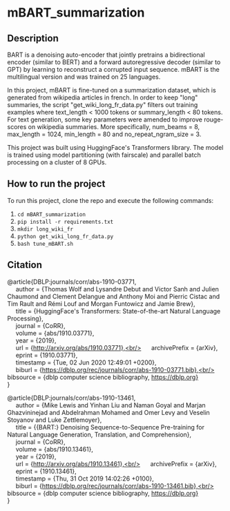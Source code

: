# mBART_summarization

## Description

BART is a denoising auto-encoder that jointly pretrains a bidirectional encoder (similar to BERT) and a forward autoregressive decoder (similar to GPT) by learning to reconstruct a corrupted input sequence. mBART is the multilingual version and was trained on 25 languages.

In this project, mBART is fine-tuned on a summarization dataset, which is generated from wikipedia articles in french. In order to keep "long" summaries, the script "get_wiki_long_fr_data.py" filters out training examples where text_length < 1000 tokens or summary_length < 80 tokens. For text generation, some key parameters were amended to improve rouge-scores on wikipedia summaries. More specifically, num_beams = 8, max_length = 1024, min_length = 80 and no_repeat_ngram_size = 3.

This project was built using HuggingFace's Transformers library. The model is trained using model partitioning (with fairscale) and parallel batch processing on a cluster of 8 GPUs.

## How to run the project

To run this project, clone the repo and execute the following commands: 
1) `cd mBART_summarization`
2) `pip install -r requirements.txt`
3) `mkdir long_wiki_fr`
4) `python get_wiki_long_fr_data.py`
5) `bash tune_mBART.sh`


## Citation

@article{DBLP:journals/corr/abs-1910-03771,<br/>
&nbsp;&nbsp;&nbsp;&nbsp;  author    = {Thomas Wolf and
               Lysandre Debut and
               Victor Sanh and
               Julien Chaumond and
               Clement Delangue and
               Anthony Moi and
               Pierric Cistac and
               Tim Rault and
               Rémi Louf and
               Morgan Funtowicz and
               Jamie Brew},<br/>
&nbsp;&nbsp;&nbsp;&nbsp;  title     = {HuggingFace's Transformers: State-of-the-art Natural Language Processing},<br/>
&nbsp;&nbsp;&nbsp;&nbsp;  journal   = {CoRR},<br/>
&nbsp;&nbsp;&nbsp;&nbsp;  volume    = {abs/1910.03771},<br/>
&nbsp;&nbsp;&nbsp;&nbsp;  year      = {2019},<br/>
&nbsp;&nbsp;&nbsp;&nbsp;  url       = {http://arxiv.org/abs/1910.03771},<br/>
&nbsp;&nbsp;&nbsp;&nbsp;  archivePrefix = {arXiv},<br/>
&nbsp;&nbsp;&nbsp;&nbsp;  eprint    = {1910.03771},<br/>
&nbsp;&nbsp;&nbsp;&nbsp;  timestamp = {Tue, 02 Jun 2020 12:49:01 +0200},<br/>
&nbsp;&nbsp;&nbsp;&nbsp;  biburl    = {https://dblp.org/rec/journals/corr/abs-1910-03771.bib},<br/>
&nbsp;&nbsp;&nbsp;&nbsp;  bibsource = {dblp computer science bibliography, https://dblp.org}<br/>
}


@article{DBLP:journals/corr/abs-1910-13461,<br/>
&nbsp;&nbsp;&nbsp;&nbsp;  author    = {Mike Lewis and
               Yinhan Liu and
               Naman Goyal and
               Marjan Ghazvininejad and
               Abdelrahman Mohamed and
               Omer Levy and
               Veselin Stoyanov and
               Luke Zettlemoyer},<br/>
&nbsp;&nbsp;&nbsp;&nbsp;  title     = {{BART:} Denoising Sequence-to-Sequence Pre-training for Natural Language
               Generation, Translation, and Comprehension},<br/>
&nbsp;&nbsp;&nbsp;&nbsp;  journal   = {CoRR},<br/>
&nbsp;&nbsp;&nbsp;&nbsp;  volume    = {abs/1910.13461},<br/>
&nbsp;&nbsp;&nbsp;&nbsp;  year      = {2019},<br/>
&nbsp;&nbsp;&nbsp;&nbsp;  url       = {http://arxiv.org/abs/1910.13461},<br/>
&nbsp;&nbsp;&nbsp;&nbsp;  archivePrefix = {arXiv},<br/>
&nbsp;&nbsp;&nbsp;&nbsp;  eprint    = {1910.13461},<br/>
&nbsp;&nbsp;&nbsp;&nbsp;  timestamp = {Thu, 31 Oct 2019 14:02:26 +0100},<br/>
&nbsp;&nbsp;&nbsp;&nbsp;  biburl    = {https://dblp.org/rec/journals/corr/abs-1910-13461.bib},<br/>
&nbsp;&nbsp;&nbsp;&nbsp;  bibsource = {dblp computer science bibliography, https://dblp.org}<br/>
}

